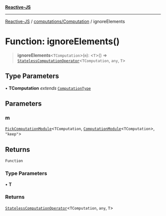 [**Reactive-JS**](../../../README.md)

***

[Reactive-JS](../../../README.md) / [computations/Computation](../README.md) / ignoreElements

# Function: ignoreElements()

> **ignoreElements**\<`TComputation`\>(`m`): \<`T`\>() => [`StatelessComputationOperator`](../../type-aliases/StatelessComputationOperator.md)\<`TComputation`, `any`, `T`\>

## Type Parameters

• **TComputation** *extends* [`ComputationType`](../../type-aliases/ComputationType.md)

## Parameters

### m

[`PickComputationModule`](../../type-aliases/PickComputationModule.md)\<`TComputation`, [`ComputationModule`](../../interfaces/ComputationModule.md)\<`TComputation`\>, `"keep"`\>

## Returns

`Function`

### Type Parameters

• **T**

### Returns

[`StatelessComputationOperator`](../../type-aliases/StatelessComputationOperator.md)\<`TComputation`, `any`, `T`\>

